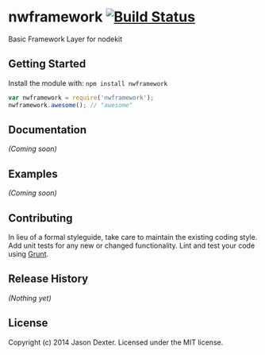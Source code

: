 # nwframework [![Build Status](https://secure.travis-ci.org/JDex/nwframework.png?branch=master)](http://travis-ci.org/JDex/nwframework)

Basic Framework Layer for nodekit

## Getting Started
Install the module with: `npm install nwframework`

```javascript
var nwframework = require('nwframework');
nwframework.awesome(); // "awesome"
```

## Documentation
_(Coming soon)_

## Examples
_(Coming soon)_

## Contributing
In lieu of a formal styleguide, take care to maintain the existing coding style. Add unit tests for any new or changed functionality. Lint and test your code using [Grunt](http://gruntjs.com/).

## Release History
_(Nothing yet)_

## License
Copyright (c) 2014 Jason Dexter. Licensed under the MIT license.
